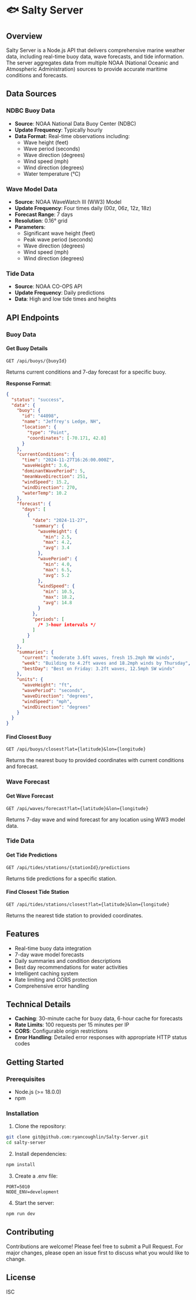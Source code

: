 # 🐟 Salty Server

## Overview

Salty Server is a Node.js API that delivers comprehensive marine weather data, including real-time buoy data, wave forecasts, and tide information. The server aggregates data from multiple NOAA (National Oceanic and Atmospheric Administration) sources to provide accurate maritime conditions and forecasts.

## Data Sources

### NDBC Buoy Data

- **Source**: NOAA National Data Buoy Center (NDBC)
- **Update Frequency**: Typically hourly
- **Data Format**: Real-time observations including:
  - Wave height (feet)
  - Wave period (seconds)
  - Wave direction (degrees)
  - Wind speed (mph)
  - Wind direction (degrees)
  - Water temperature (°C)

### Wave Model Data

- **Source**: NOAA WaveWatch III (WW3) Model
- **Update Frequency**: Four times daily (00z, 06z, 12z, 18z)
- **Forecast Range**: 7 days
- **Resolution**: 0.16° grid
- **Parameters**:
  - Significant wave height (feet)
  - Peak wave period (seconds)
  - Wave direction (degrees)
  - Wind speed (mph)
  - Wind direction (degrees)

### Tide Data

- **Source**: NOAA CO-OPS API
- **Update Frequency**: Daily predictions
- **Data**: High and low tide times and heights

## API Endpoints

### Buoy Data

#### Get Buoy Details

```http
GET /api/buoys/{buoyId}
```

Returns current conditions and 7-day forecast for a specific buoy.

**Response Format**:

```json
{
  "status": "success",
  "data": {
    "buoy": {
      "id": "44098",
      "name": "Jeffrey's Ledge, NH",
      "location": {
        "type": "Point",
        "coordinates": [-70.171, 42.8]
      }
    },
    "currentConditions": {
      "time": "2024-11-27T16:26:00.000Z",
      "waveHeight": 3.6,
      "dominantWavePeriod": 5,
      "meanWaveDirection": 251,
      "windSpeed": 15.2,
      "windDirection": 270,
      "waterTemp": 10.2
    },
    "forecast": {
      "days": [
        {
          "date": "2024-11-27",
          "summary": {
            "waveHeight": {
              "min": 2.5,
              "max": 4.2,
              "avg": 3.4
            },
            "wavePeriod": {
              "min": 4.0,
              "max": 6.5,
              "avg": 5.2
            },
            "windSpeed": {
              "min": 10.5,
              "max": 18.2,
              "avg": 14.8
            }
          },
          "periods": [
            /* 3-hour intervals */
          ]
        }
      ]
    },
    "summaries": {
      "current": "moderate 3.6ft waves, fresh 15.2mph NW winds",
      "week": "Building to 4.2ft waves and 18.2mph winds by Thursday",
      "bestDay": "Best on Friday: 3.2ft waves, 12.5mph SW winds"
    },
    "units": {
      "waveHeight": "ft",
      "wavePeriod": "seconds",
      "waveDirection": "degrees",
      "windSpeed": "mph",
      "windDirection": "degrees"
    }
  }
}
```

#### Find Closest Buoy

```http
GET /api/buoys/closest?lat={latitude}&lon={longitude}
```

Returns the nearest buoy to provided coordinates with current conditions and forecast.

### Wave Forecast

#### Get Wave Forecast

```http
GET /api/waves/forecast?lat={latitude}&lon={longitude}
```

Returns 7-day wave and wind forecast for any location using WW3 model data.

### Tide Data

#### Get Tide Predictions

```http
GET /api/tides/stations/{stationId}/predictions
```

Returns tide predictions for a specific station.

#### Find Closest Tide Station

```http
GET /api/tides/stations/closest?lat={latitude}&lon={longitude}
```

Returns the nearest tide station to provided coordinates.

## Features

- Real-time buoy data integration
- 7-day wave model forecasts
- Daily summaries and condition descriptions
- Best day recommendations for water activities
- Intelligent caching system
- Rate limiting and CORS protection
- Comprehensive error handling

## Technical Details

- **Caching**: 30-minute cache for buoy data, 6-hour cache for forecasts
- **Rate Limits**: 100 requests per 15 minutes per IP
- **CORS**: Configurable origin restrictions
- **Error Handling**: Detailed error responses with appropriate HTTP status codes

## Getting Started

### Prerequisites

- Node.js (>= 18.0.0)
- npm

### Installation

1. Clone the repository:

```bash
git clone git@github.com:ryancoughlin/Salty-Server.git
cd salty-server
```

2. Install dependencies:

```bash
npm install
```

3. Create a .env file:

```env
PORT=5010
NODE_ENV=development
```

4. Start the server:

```bash
npm run dev
```

## Contributing

Contributions are welcome! Please feel free to submit a Pull Request. For major changes, please open an issue first to discuss what you would like to change.

## License

ISC
